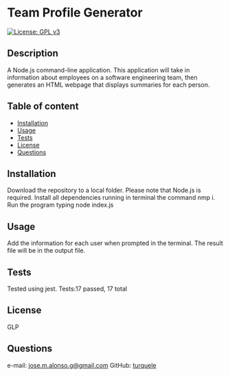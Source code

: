 # Team Profile Generator
[![License: GPL v3](https://img.shields.io/badge/License-GPLv3-blue.svg)](https://www.gnu.org/licenses/gpl-3.0)

## Description
A Node.js command-line application. This application will take in information about employees on a software engineering team, then generates an HTML webpage that displays summaries for each person.

## Table of content
- [Installation](#installation)
- [Usage](#usage)
- [Tests](#tests)
- [License](#license)
- [Questions](#questions)
## Installation
Download the repository to a local folder. Please note that Node.js is required. Install all dependencies running in terminal the command nmp i. Run the program typing node index.js

## Usage
Add the information for each user when prompted in the terminal. The result file will be in the output file.

## Tests
Tested using jest. Tests:17 passed, 17 total

## License
GLP

## Questions
e-mail: [jose.m.alonso.g@gmail.com](mailto:jose.m.alonso.g@gmail.com)
GitHub: [turquele](https://github.com/turquele)
